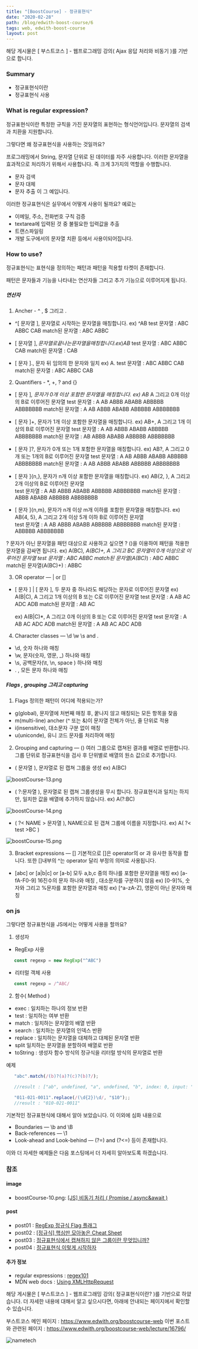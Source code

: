 ```yaml
---
title: "[BoostCourse] - 정규표현식"
date: "2020-02-28"
path: /blog/edwith-boost-course/6
tags: web, edwith-boost-course
layout: post
---
```


해당 게시물은 [ 부스트코스 ] - 웹프로그래밍 강의( Ajax 응답 처리와 비동기 )를 기반으로 합니다. 

### Summary
 - 정규표현식이란
 - 정규표현식 사용

### What is regular expression?
 정규표현식이란 특정한 규칙을 가진 문자열의 표현하는 형식언어입니다. 문자열의 검색과 치환을 지원합니다. 

 그렇다면 왜 정규표현식을 사용하는 것일까요?

 프로그래밍에서 String, 문자열 단위로 된 데이터를 자주 사용합니다. 이러한 문자열을 효과적으로 처리하기 위해서 사용합니다. 즉 크게 3가지의 역할을 수행합니다.
  - 문자 검색
  - 문자 대체
  - 문자 추출
 이 그 예입니다.
  

 이러한 정규표현식은 실무에서 어떻게 사용이 될까요?
 예로는 
  - 이메일, 주소, 전화번호 구칙 검증
  - textarea에 입력된 것 중 불필요한 입력값을 추출
  - 트랜스파일링
  - 개발 도구에서의 문자열 치환 
 등에서 사용이되어집니다.

### How to use?
 정규표현식는 표현식을 정의하는 패턴과 패턴을 적용할 타켓이 존재합니다.

 패턴은 문자들과 기능을 나타내는 연산자들 그리고 추가 기능으로 이루어지게 됩니다.


##### 연산자
 1. Ancher - ^ , $ 그리고 .
 - ^[ 문자열 ], 문자열로 시작하는 문자열을 매칭합니다.
   ex) ^AB 
   test 문자열 : ABC ABBC CAB
   match된 문자열 : ABC ABBC

 - [ 문자열 ]$, 문자열로 끝나는 문자열을 매칭합니다.
   ex) AB$
   test 문자열 : ABC ABBC CAB
   match된 문자열 : CAB
   
 - [ 문자 ]., 문자 뒤 임의의 한 문자와 일치
   ex) A.
   test 문자열 : ABC ABBC CAB
   match된 문자열 : ABC ABBC CAB

   
 2. Quantifiers - *, +, ? and {}
 - [ 문자 ]*, 문자가 0개 이상 포함한 문자열을 매칭합니다.
   ex) AB* A 그리고 0개 이상의 B로 이루어진 문자열
   test 문자열 : A AB ABBB ABABB ABBBBB  ABBBBBBB
   match된 문자열 : A AB ABBB ABABB ABBBBB  ABBBBBBB

 - [ 문자 ]+, 문자가 1개 이상 포함한 문자열을 매칭합니다.
   ex) AB+, A 그리고 1개 이상의 B로 이루어진 문자열
   test 문자열 : A AB ABBB ABABB ABBBBB  ABBBBBBB
   match된 문자열 : AB ABBB ABABB ABBBBB  ABBBBBBB

 - [ 문자 ]?, 문자가 0개 또는 1개 포함한 문자열을 매칭합니다.
   ex) AB?, A 그리고 0개 또는 1개의 B로 이루어진 문자열 
   test 문자열 : A AB ABBB ABABB ABBBBB  ABBBBBBB
   match된 문자열 : A AB ABBB ABABB ABBBBB  ABBBBBBB

 - [ 문자 ]{n,}, 문자가 n개 이상 포함한 문자열을 매칭합니다.
   ex) AB{2, }, A 그리고 2개 이상의 B로 이루어진 문자열  
   test 문자열 : A AB ABBB ABABB ABBBBB  ABBBBBBB
   match된 문자열 : ABBB ABABB ABBBBB  ABBBBBBB

 - [ 문자 ]{n,m}, 문자가 n개 이상 m개 이하를 포함한 문자열을 매칭합니다.
   ex) AB{4, 5}, A 그리고 2개 이상 5개 이하 B로 이루어진 문자열  
   test 문자열 : A AB ABBB ABABB ABBBBB  ABBBBBBB
   match된 문자열 : ABBBBB  ABBBBBBB

 ? 문자가 아닌 문자열을 패턴 대상으로 사용하고 싶으면 ?
 ()을 이용하여 패턴을 적용한 문자열을 감싸면 됩니다.
   ex) A(BC)*, A(BC)+, A 그리고 BC 문자열이 0개 이상으로 이루어진 문자열
   test 문자열 : ABC ABBC
   match된 문자열(A(BC)*) : ABC ABBC
   match된 문자열(A(BC)+) : ABBC

 3. OR operator — | or []
 - [ 문자 ] | [ 문자 ], 두 문자 중 하나라도 해당하는 문자로 이루어진 문자열
   ex) A(B|C), A 그리고 1개 이상의 B 또는 C로 이루어진 문자열 
   test 문자열 : A AB AC ADC ADB
   match된 문자열 : AB AC

   ex) A(B|C)*, A 그리고 0개 이상의 B 또는 C로 이루어진 문자열 
   test 문자열 : A AB AC ADC ADB
   match된 문자열 : A AB AC ADC ADB 

 4. Character classes — \d \w \s and .
 - \d, 숫자 하나와 매칭
 - \w, 문자(숫자, 영문, _) 하나와 매칭
 - \s, 공백문자(\t, \n, space ) 하나와 매칭
 - . , 모든 문자 하나와 매칭

 ##### Flags , grouping 그리고 capturing
 1. Flags 
   정의한 패턴이 어디에 적용되는가? 
   - g(global), 문자열에 처번째 매칭 후, 꿑나지 않고 매칭되는 모든 항목을 찾음
   - m(multi-line) ancher (^ 또는 &)이 문자열 전체가 아닌, 줄 단위로 적용
   - i(insensitive), 대소문자 구분 없이 매칭
   - u(uniconde), 유니 코드 문자를 처리하여 매칭
 2. Grouping and capturing — ()
   여러 그룹으로 캡쳐된 결과를 배열로 반환합니다. 그룹 단위로 정규표현식을 검사 후 단위별로 배열의 원소 값으로 추가합니다.

   - ( 문자열 ), 문자열로 된 캡쳐 그룹을 생성
   ex) A(BC)

![boostCourse-13.png](./boostCourse-13.png)

   - ( ?:문자열 ), 문자열로 된 캡쳐 그룹생성을 무시 합니다. 정규표현식과 일치는 하지만, 일치한 값을 배열에 추가하지 않습니다.
   ex) A(?:BC) 

![boostCourse-14.png](./boostCourse-14.png)

   - ( ?< NAME > 문자열 ), NAME으로 된 갭쳐 그룹에 이름을 지정합니다.
   ex) A( ?< test >BC )

![boostCourse-15.png](./boostCourse-15.png)

 3. Bracket expressions — []
   기본적으로 []은 operator의 or 과 유사한 동작을 합니다. 또한 []내부의 ^는 operator 달리 부정의 의미로 사용됩니다.
   - [abc] or [a|b|c] or [a-b]
   모두 a,b,c 중의 하나를 포함한 문자열을 매칭
   ex) [a-fA-F0-9] 16진수의 문자 하나와 매칭 , 대소문자를 구분하지 않음
   ex) [0-9]%, 숫자와 그리고 %문자를 포함한 문자열과 매칭
   ex) [^a-zA-Z], 영문이 아닌 문자와 매칭

### on js
 그렇다면 정규표현식을 JS에서는 어떻게 사용을 할까요?
 
 1. 생성자 
  - RegExp 사용
```Javascript
   const regexp = new RegExp("^ABC")
```

  - 리터럴 객체 사용
```Javascript
   const regexp = /^ABC/
```

 2. 함수( Method )
   - exec : 일치하는 하나의 정보 반환
   - test : 일치하는 여부 반환
   - match : 일치하는 문자열의 배열 반환
   - search : 일치하는 문자열의 인덱스 반환
   - replace : 일치하는 문자열을 대체하고 대체된 문자열 반환
   - split 일치하는 문자열을 분할하여 배열로 반환
   - toString : 생성자 함수 방식의 정규식을 리터럴 방식의 문자열로 반환 
   
 예제
```Javascript
   "abc".match(/(b)?(a)?(c)?(b)?/);

   //result : ["ab", undefined, "a", undefined, "b", index: 0, input: "abc", groups: undefined]

   "011-021-0011".replace(/(\d{2})\d/, "$10");;
   //result : "010-021-0011"
```

 기본적인 정규표현식에 대해서 알아 보았습니다.
 이 이외에 심화 내용으로  
 - Boundaries — \b and \B
 - Back-references — \1
 - Look-ahead and Look-behind — (?=) and (?<=)
 등이 존재합니다.

 이와 더 자세한 예제들은 다음 포스팅에서 더 자세히 알아보도록 하겠습니다.

### 참조

#### image
 - boostCourse-10.png: [[JS] 비동기 처리 ( Promise / async&await )](https://velog.io/@smooth97/ES8-async-await)

#### post 
 - post01 : [RegExp 정규식 Flag 플래그](https://dol2156.tistory.com/228)
 - post02 : [[정규식] 핵심만 모아놓은 Cheat Sheet](https://medium.com/@chrisjune_13837/%EC%A0%95%EA%B7%9C%EC%8B%9D-%ED%8A%9C%ED%86%A0%EB%A6%AC%EC%96%BC-%EC%98%88%EC%A0%9C%EB%A5%BC-%ED%86%B5%ED%95%9C-cheatsheet-%EB%B2%88%EC%97%AD-61c3099cdca8)
 - post03 : [정규표현식에서 캡쳐하지 않은 그룹이란 무엇입니까?](https://c10106.tistory.com/1915)
 - post04 : [정규표현식 이렇게 시작하자](https://heropy.blog/2018/10/28/regexp/)

#### 추가 정보 
 - regular expressions : [regex101](https://regex101.com/)
 - MDN web docs : [Using XMLHttpRequest](https://developer.mozilla.org/en-US/docs/Web/API/XMLHttpRequest/Using_XMLHttpRequest)

해당 게시물은 [ 부스트코스 ] - 웹프로그래밍 강의( 정규표현식이란? )를 기반으로 하얐습니다. 
더 자세한 내용에 대해서 알고 싶으시다면, 아래에 안내되는 페이지에서 확인할 수 있습니다.

부스트코스 메인 페이지 :  https://www.edwith.org/boostcourse-web
이번 포스트와 관련된 페이지 : https://www.edwith.org/boostcourse-web/lecture/16796/

![nametech](./edwith-nametech.jpg)



